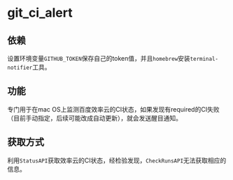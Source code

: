 # git_ci_alert

## 依赖

设置环境变量`GITHUB_TOKEN`保存自己的token值，并且`homebrew`安装`terminal-notifier`工具。

## 功能

专门用于在mac OS上监测百度效率云的CI状态，如果发现有required的CI失败（目前手动指定，后续可能改成自动更新），就会发送醒目通知。

## 获取方式

利用`StatusAPI`获取效率云的CI状态，经检验发现，`CheckRunsAPI`无法获取相应的信息。